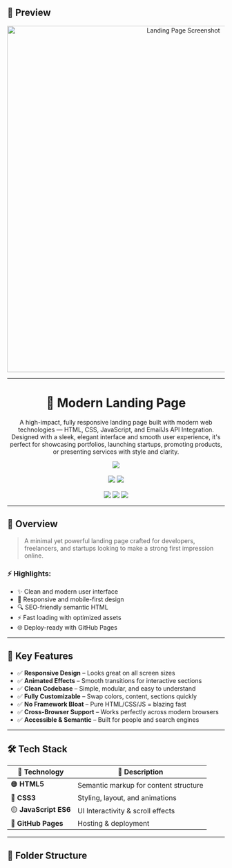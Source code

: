 ## 📸 Preview

<p align="center">
  <img src="assets/preview.png" alt="Landing Page Screenshot" width="800" />
</p>

---

<h1 align="center">🚀 Modern Landing Page</h1>

<p align="center">
  A high-impact, fully responsive landing page built with modern web technologies — HTML, CSS, JavaScript, and EmailJs API Integration.</br> Designed with a sleek, elegant interface and smooth user experience, it's perfect for showcasing portfolios, launching startups, promoting products, or presenting services with style and clarity.
</p>

<p align="center">
  <a href="https://shivammaurya2002.github.io/Landing-Page" target="_blank">
    <img src="https://img.shields.io/badge/Live-Demo-green?style=for-the-badge&logo=github">
  </a>
  <br><br>
  <img src="https://img.shields.io/github/languages/top/ShivamMaurya2002/Landing-Page?style=for-the-badge&color=blueviolet">
  <img src="https://img.shields.io/github/last-commit/ShivamMaurya2002/Landing-Page?style=for-the-badge&color=crimson">
  <br><br>
  <img src="https://img.shields.io/badge/HTML-60%25-orange?style=flat-square">
  <img src="https://img.shields.io/badge/CSS-30%25-blue?style=flat-square">
  <img src="https://img.shields.io/badge/JavaScript-10%25-yellow?style=flat-square">
</p>

---

## 📖 Overview

> A minimal yet powerful landing page crafted for developers, freelancers, and startups looking to make a strong first impression online.

### ⚡ Highlights:
- ✨ Clean and modern user interface  
- 🎯 Responsive and mobile-first design  
- 🔍 SEO-friendly semantic HTML  
- ⚡ Fast loading with optimized assets  
- 🌐 Deploy-ready with GitHub Pages

---

## 🎯 Key Features

- ✅ **Responsive Design** – Looks great on all screen sizes  
- ✅ **Animated Effects** – Smooth transitions for interactive sections  
- ✅ **Clean Codebase** – Simple, modular, and easy to understand  
- ✅ **Fully Customizable** – Swap colors, content, sections quickly  
- ✅ **No Framework Bloat** – Pure HTML/CSS/JS = blazing fast  
- ✅ **Cross-Browser Support** – Works perfectly across modern browsers  
- ✅ **Accessible & Semantic** – Built for people and search engines

---

## 🛠 Tech Stack

| 🧩 Technology      | 🔧 Description                        |
|--------------------|---------------------------------------|
| 🟠 **HTML5**        | Semantic markup for content structure |
| 🔵 **CSS3**         | Styling, layout, and animations       |
| 🟡 **JavaScript ES6** | UI Interactivity & scroll effects     |
| 🚀 **GitHub Pages** | Hosting & deployment                  |

---

## 📁 Folder Structure

